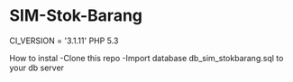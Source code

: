 ﻿# SIM-Stok-Barang

CI_VERSION = '3.1.11'
PHP 5.3

How to instal
-Clone this repo
-Import database db_sim_stokbarang.sql to your db server 
